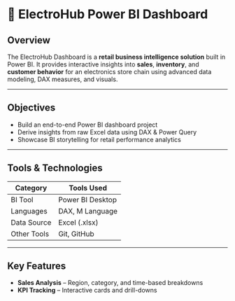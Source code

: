 # 🔌 ElectroHub Power BI Dashboard

## Overview  
The ElectroHub Dashboard is a **retail business intelligence solution** built in Power BI. It provides interactive insights into **sales**, **inventory**, and **customer behavior** for an electronics store chain using advanced data modeling, DAX measures, and visuals.

---

## Objectives  
- Build an end-to-end Power BI dashboard project  
- Derive insights from raw Excel data using DAX & Power Query  
- Showcase BI storytelling for retail performance analytics  

---

## Tools & Technologies  

| Category     | Tools Used         |
|--------------|--------------------|
| BI Tool      | Power BI Desktop   |
| Languages    | DAX, M Language    |
| Data Source  | Excel (.xlsx)      |
| Other Tools  | Git, GitHub        |

---

## Key Features  
-  **Sales Analysis** – Region, category, and time-based breakdowns   
-  **KPI Tracking** – Interactive cards and drill-downs  
  
